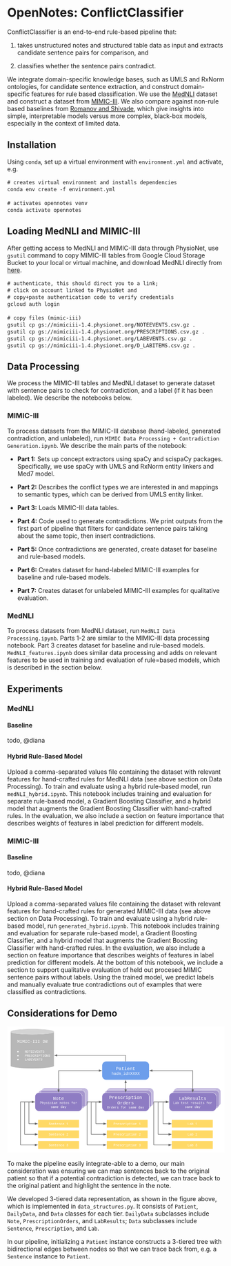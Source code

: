 # OpenNotes: ConflictClassifier

ConflictClassifier is an end-to-end rule-based pipeline that: 

1) takes unstructured notes and structured table data as input and extracts candidate sentence pairs for comparison, and 

2) classifies whether the sentence pairs contradict.

We integrate domain-specific knowledge bases, such as UMLS and RxNorm ontologies, for candidate sentence extraction, and construct domain-specific features for rule based classification. We use the [MedNLI](https://physionet.org/content/mednli/1.0.0/) dataset and construct a dataset from [MIMIC-III](https://mimic.physionet.org/). We also compare against non-rule based baselines from [Romanov and Shivade](https://arxiv.org/abs/1808.06752), which give insights into simple, interpretable models versus more complex, black-box models, especially in the context of limited data. 

## Installation

Using `conda`, set up a virtual environment with `environment.yml` and activate, e.g. 

```
# creates virtual environment and installs dependencies
conda env create -f environment.yml

# activates opennotes venv
conda activate opennotes
```

## Loading MedNLI and MIMIC-III

After getting access to MedNLI and MIMIC-III data through PhysioNet, use `gsutil` command to copy MIMIC-III tables from Google Cloud Storage Bucket to your local or virtual machine, and download MedNLI directly from [here](https://physionet.org/content/mednli/1.0.0/).

```
# authenticate, this should direct you to a link; 
# click on account linked to PhysioNet and 
# copy+paste authentication code to verify credentials
gcloud auth login 

# copy files (mimic-iii)
gsutil cp gs://mimiciii-1.4.physionet.org/NOTEEVENTS.csv.gz .
gsutil cp gs://mimiciii-1.4.physionet.org/PRESCRIPTIONS.csv.gz .
gsutil cp gs://mimiciii-1.4.physionet.org/LABEVENTS.csv.gz .
gsutil cp gs://mimiciii-1.4.physionet.org/D_LABITEMS.csv.gz .
```

## Data Processing

We process the MIMIC-III tables and MedNLI dataset to generate dataset with sentence pairs to check for contradiction, and a label (if it has been labeled). We describe the notebooks below.

### MIMIC-III

To process datasets from the MIMIC-III database (hand-labeled, generated contradiction, and unlabeled), run `MIMIC Data Processing + Contradiction Generation.ipynb`. We describe the main parts of the notebook:

* **Part 1:** Sets up concept extractors using spaCy and scispaCy packages. Specifically, we use spaCy with UMLS and RxNorm entity linkers and Med7 model. 

* **Part 2:** Describes the conflict types we are interested in and mappings to semantic types, which can be derived from UMLS entity linker. 

* **Part 3:** Loads MIMIC-III data tables.

* **Part 4:** Code used to generate contradictions. We print outputs from the first part of pipeline that filters for candidate sentence pairs talking about the same topic, then insert contradictions. 

* **Part 5:** Once contradictions are generated, create dataset for baseline and rule-based models.

* **Part 6:** Creates dataset for hand-labeled MIMIC-III examples for baseline and rule-based models.

* **Part 7:** Creates dataset for unlabeled MIMIC-III examples for qualitative evaluation.

### MedNLI 

To process datasets from MedNLI dataset, run `MedNLI Data Processing.ipynb`. Parts 1-2 are similar to the MIMIC-III data processing notebook. Part 3 creates dataset for baseline and rule-based models. `MedNLI_features.ipynb` does similar data processing and adds on relevant features to be used in training and evaluation of rule=based models, which is described in the section below.

## Experiments

### MedNLI

#### Baseline

todo, @diana

#### Hybrid Rule-Based Model

Upload a comma-separated values file containing the dataset with relevant features for hand-crafted rules for MedNLI data (see above section on Data Processing).  To train and evaluate using a hybrid rule-based model, run `medNLI_hybrid.ipynb`. This notebook includes training and evaluation for separate rule-based model, a Gradient Boosting Classifier, and a hybrid model that augments the Gradient Boosting Classifier with hand-crafted rules. In the evaluation, we also include a section on feature importance that describes weights of features in label prediction for different models.

### MIMIC-III

#### Baseline

todo, @diana

#### Hybrid Rule-Based Model

Upload a comma-separated values file containing the dataset with relevant features for hand-crafted rules for generated MIMIC-III data (see above section on Data Processing).  To train and evaluate using a hybrid rule-based model, run `generated_hybrid.ipynb`. This notebook includes training and evaluation for separate rule-based model, a Gradient Boosting Classifier, and a hybrid model that augments the Gradient Boosting Classifier with hand-crafted rules. In the evaluation, we also include a section on feature importance that describes weights of features in label prediction for different models. At the bottom of this notebook, we include a section to support qualitative evaluation of held out procesed MIMIC sentence pairs without labels. Using the trained model, we predict labels and manually evaluate true contradictions out of examples that were classified as contradictions.

## Considerations for Demo

![image](data_structures.png)

To make the pipeline easily integrate-able to a demo, our main consideration was ensuring we can map sentences back to the original patient so that if a potential contradiction is detected, we can trace back to the original patient and highlight the sentence in the note. 

We developed 3-tiered data representation, as shown in the figure above, which is implemented in `data_structures.py`. It consists of `Patient`, `DailyData`, and `Data` classes for each tier. `DailyData` subclasses include `Note`, `PrescriptionOrders`, and `LabResults`; `Data` subclasses include `Sentence`, `Prescription`, and `Lab`. 

In our pipeline, initializing a `Patient` instance constructs a 3-tiered tree with bidirectional edges between nodes so that we can trace back from, e.g. a `Sentence` instance to `Patient`. 

